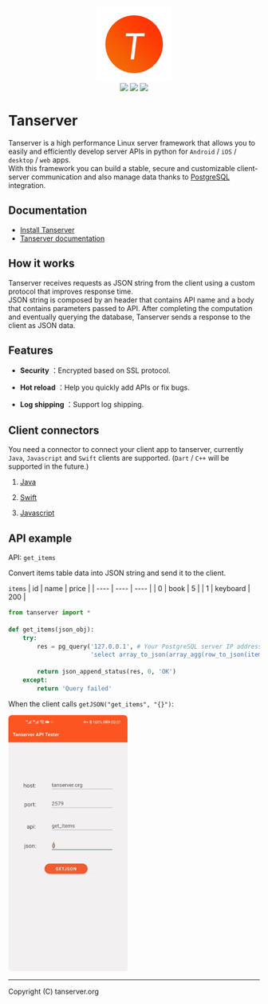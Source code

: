 <div align=center>
    <img src="tanserver.png">
</div>

<div align=center>
    <img src="https://img.shields.io/badge/os-linux-orange">
    <img src="https://img.shields.io/badge/license-BSD-blue">
    <img src="https://img.shields.io/badge/docs-latest-brightgreen">
</div>

# Tanserver

Tanserver is a high performance Linux server framework that allows you to easily and efficiently develop server APIs in python for `Android` / `iOS` / `desktop` / `web` apps.  
With this framework you can build a stable, secure and customizable client-server communication and also manage data thanks to [PostgreSQL](https://www.postgresql.org/) integration.

## Documentation

* [Install Tanserver](https://tanserver.org/en/install/)
* [Tanserver documentation](https://www.tanserver.org)

## How it works
Tanserver receives requests as JSON string from the client using a custom protocol that improves response time.  
JSON string is composed by an header that contains API name and a body that contains parameters passed to API.
After completing the computation and eventually querying the database, Tanserver sends a response to the client as JSON data.

## Features

- **Security** ：Encrypted based on SSL protocol.

- **Hot reload** ：Help you quickly add APIs or fix bugs.

- **Log shipping** ：Support log shipping.

## Client connectors

You need a connector to connect your client app to tanserver, currently `Java`, `Javascript` and `Swift` clients are supported. (`Dart` / `C++` will be supported in the future.)

1. [Java](https://github.com/tansrv/tanserver-connectors/tree/main/java)

2. [Swift](https://github.com/tansrv/tanserver-connectors/tree/main/swift)

3. [Javascript](https://github.com/tansrv/tanserver-connectors/tree/main/javascript)

## API example

API: `get_items`

Convert items table data into JSON string and send it to the client.

`items`
| id   | name     | price |
| ---- | ----     | ----  |
| 0    | book     | 5     |
| 1    | keyboard | 200   |

```python
from tanserver import *

def get_items(json_obj):
    try:
        res = pg_query('127.0.0.1', # Your PostgreSQL server IP address
                       'select array_to_json(array_agg(row_to_json(items))) from items')

        return json_append_status(res, 0, 'OK')
    except:
        return 'Query failed'
```

When the client calls `getJSON("get_items", "{}")`:

![get_items](get_items.gif)

---

Copyright (C) tanserver.org
